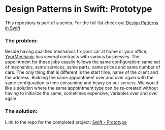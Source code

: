 <h1>Design Patterns in Swift: Prototype</h1>
This repository is part of a series. For the full list check out <a href="https://shirazian.wordpress.com/2016/04/11/design-patterns-in-swift/">Design Patterns in Swift</a>

<h3>The problem:</h3>

Beside having qualified mechanics fix your car at home or your office, <a href="http://www.yourmechanic.com">YourMechanic</a> has several contracts with various businesses. The appointment for these jobs usually follows the same configuration: same set of mechanics, same services, same parts, same prices and same number of cars. The only thing that is different is the start time, name of the client and the address. Building the same appointment over and over again with the same configuration is time consuming and heavy on our servers. We would like a solution where the same appointment type can be re-created without having to initialize the same, sometimes expensive, variables over and over again.

<h3>The solution:</h3>

Link to the repo for the completed project: <a href="https://github.com/kingreza/Swift-Prototype">Swift - Prototype</a>

